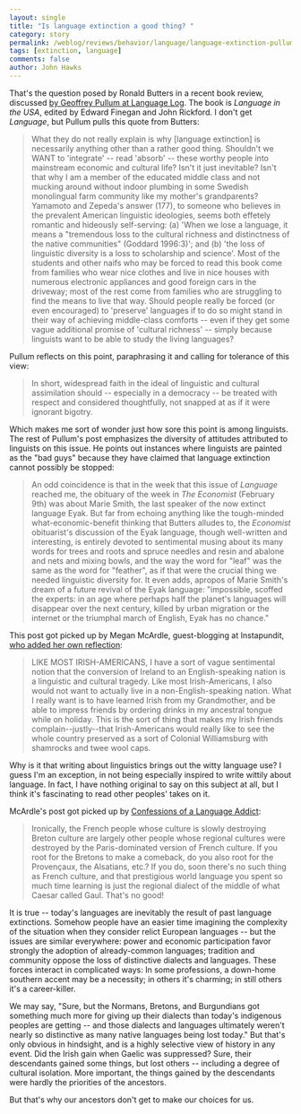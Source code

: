 ```yaml
---
layout: single 
title: "Is language extinction a good thing? " 
category: story
permalink: /weblog/reviews/behavior/language/language-extinction-pullum-2008.html
tags: [extinction, language] 
comments: false 
author: John Hawks 
---
```



<p>
That's the question posed by Ronald Butters in a recent book review, discussed <a href="http://itre.cis.upenn.edu/~myl/languagelog/archives/005399.html">by Geoffrey Pullum at Language Log</a>. The book is <i>Language in the USA</i>, edited by Edward Finegan and John Rickford. I don't get <i>Language</i>, but Pullum pulls this quote from Butters: 
</p>

<blockquote>What they do not really explain is why [language extinction] is necessarily anything other than a rather good thing. Shouldn't we WANT to 'integrate' -- read 'absorb' -- these worthy people into mainstream economic and cultural life? Isn't it just inevitable? Isn't that why I am a member of the educated middle class and not mucking around without indoor plumbing in some Swedish monolingual farm community like my mother's grandparents? Yamamoto and Zepeda's answer (177), to someone who believes in the prevalent American linguistic ideologies, seems both effetely romantic and hideously self-serving: (a) 'When we lose a language, it means a "tremendous loss to the cultural richness and distinctness of the native communities" (Goddard 1996:3)'; and (b) 'the loss of linguistic diversity is a loss to scholarship and science'. Most of the students and other naifs who may be forced to read this book come from families who wear nice clothes and live in nice houses with numerous electronic appliances and good foreign cars in the driveway; most of the rest come from families who are struggling to find the means to live that way. Should people really be forced (or even encouraged) to 'preserve' languages if to do so might stand in their way of achieving middle-class comforts -- even if they get some vague additional promise of 'cultural richness' -- simply because linguists want to be able to study the living languages?</blockquote>

<p>
Pullum reflects on this point, paraphrasing it and calling for tolerance of this view: 
</p>

<blockquote>In short, widespread faith in the ideal of linguistic and cultural assimilation should -- especially in a democracy -- be treated with respect and considered thoughtfully, not snapped at as if it were ignorant bigotry.</blockquote>

<p>
Which makes me sort of wonder just how sore this point is among linguists. The rest of Pullum's post emphasizes the diversity of attitudes attributed to linguists on this issue. He points out instances where linguists are painted as the "bad guys" because they have claimed that language extinction cannot possibly be stopped: 
</p>

<blockquote>An odd coincidence is that in the week that this issue of <i>Language</i> reached me, the obituary of the week in <i>The Economist</i> (February 9th) was about Marie Smith, the last speaker of the now extinct language Eyak. But far from echoing anything like the tough-minded what-economic-benefit thinking that Butters alludes to, the <i>Economist</i> obituarist's discussion of the Eyak language, though well-written and interesting, is entirely devoted to sentimental musing about its many words for trees and roots and spruce needles and resin and abalone and nets and mixing bowls, and the way the word for "leaf" was the same as the word for "feather", as if that were the crucial thing we needed linguistic diversity for. It even adds, apropos of Marie Smith's dream of a future revival of the Eyak language: "impossible, scoffed the experts: in an age where perhaps half the planet's languages will disappear over the next century, killed by urban migration or the internet or the triumphal march of English, Eyak has no chance."</blockquote>

<p>
This post got picked up by Megan McArdle, guest-blogging at Instapundit, <a href="http://instapundit.com/archives2/015716.php">who added her own reflection</a>: 
</p>

<blockquote>LIKE MOST IRISH-AMERICANS, I have a sort of vague sentimental notion that the conversion of Ireland to an English-speaking nation is a linguistic and cultural tragedy. Like most Irish-Americans, I also would not want to actually live in a non-English-speaking nation. What I really want is to have learned Irish from my Grandmother, and be able to impress friends by ordering drinks in my ancestral tongue while on holiday. This is the sort of thing that makes my Irish friends complain--justly--that Irish-Americans would really like to see the whole country preserved as a sort of Colonial Williamsburg with shamrocks and twee wool caps.</blockquote>

<p>
Why is it that writing about linguistics brings out the witty language use? I guess I'm an exception, in not being especially inspired to write wittily about language. In fact, I have nothing original to say on this subject at all, but I think it's fascinating to read other peoples' takes on it. 
</p>

<p>
McArdle's post got picked up by <a href="http://www.gbarto.com/multilingua/confessions/2008/02/is-it-worthwhile-to-save-regional.html">Confessions of a Language Addict</a>: 
</p>

<blockquote>Ironically, the French people whose culture is slowly destroying Breton culture are largely other people whose regional cultures were destroyed by the Paris-dominated version of French culture. If you root for the Bretons to make a comeback, do you also root for the Proven&ccedil;aux, the Alsatians, etc.? If you do, soon there's no such thing as French culture, and that prestigious world language you spent so much time learning is just the regional dialect of the middle of what Caesar called Gaul. That's no good!</blockquote>

<p>
It is true -- today's languages are inevitably the result of past language extinctions. Somehow people have an easier time imagining the complexity of the situation when they consider relict European languages -- but the issues are similar everywhere: power and economic participation favor strongly the adoption of already-common languages; tradition and community oppose the loss of distinctive dialects and languages. These forces interact in complicated ways: In some professions, a down-home southern accent may be a necessity; in others it's charming; in still others it's a career-killer. 
</p>

<p>
We may say, "Sure, but the Normans, Bretons, and Burgundians got something much more for giving up their dialects than today's indigenous peoples are getting -- and those dialects and languages ultimately weren't nearly so distinctive as many native languages being lost today." But that's only obvious in hindsight, and is a highly selective view of history in any event. Did the Irish gain when Gaelic was suppressed? Sure, their descendants gained some things, but lost others -- including a degree of cultural isolation. More important, the things  gained by the descendants were hardly the priorities of the ancestors. 
</p>

<p>
But that's why our ancestors don't get to make our choices for us. 
</p>


